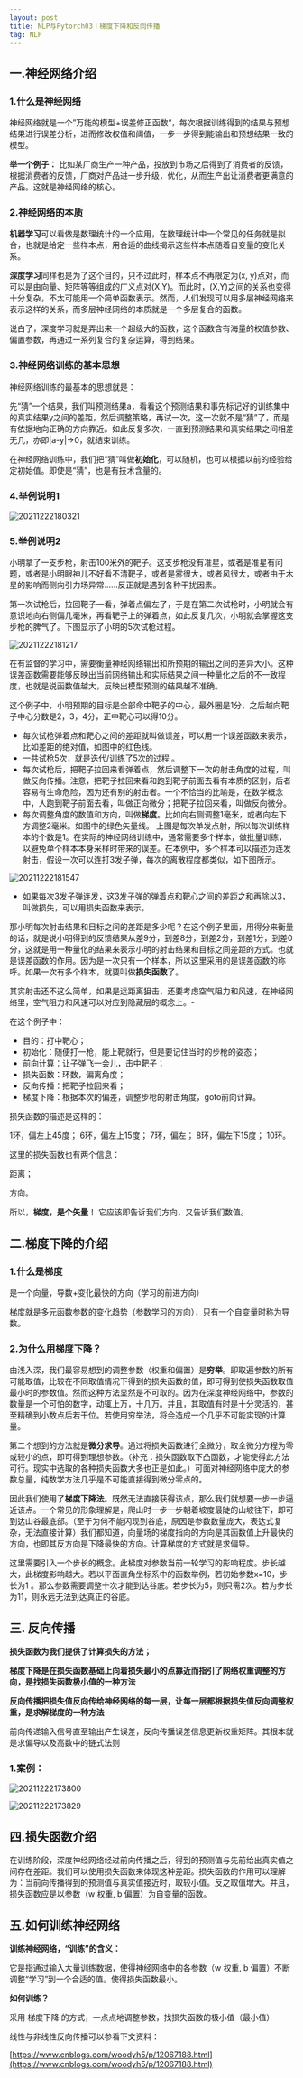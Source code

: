 ```yaml
---
layout: post
title: NLP与Pytorch03丨梯度下降和反向传播
tag: NLP
---
```


## 一.神经网络介绍

### 1.什么是神经网络

神经网络就是一个”万能的模型+误差修正函数“，每次根据训练得到的结果与预想结果进行误差分析，进而修改权值和阈值，一步一步得到能输出和预想结果一致的模型。

**举一个例子：** 比如某厂商生产一种产品，投放到市场之后得到了消费者的反馈，根据消费者的反馈，厂商对产品进一步升级，优化，从而生产出让消费者更满意的产品。这就是神经网络的核心。

### 2.神经网络的本质

**机器学习**可以看做是数理统计的一个应用，在数理统计中一个常见的任务就是拟合，也就是给定一些样本点，用合适的曲线揭示这些样本点随着自变量的变化关系。

**深度学习**同样也是为了这个目的，只不过此时，样本点不再限定为(x, y)点对，而可以是由向量、矩阵等等组成的广义点对(X,Y)。而此时，(X,Y)之间的关系也变得十分复杂，不太可能用一个简单函数表示。然而，人们发现可以用多层神经网络来表示这样的关系，而多层神经网络的本质就是一个多层复合的函数。

说白了，深度学习就是弄出来一个超级大的函数，这个函数含有海量的权值参数、偏置参数，再通过一系列复合的复杂运算，得到结果。

### 3.神经网络训练的基本思想

神经网络训练的最基本的思想就是：

先“猜”一个结果，我们叫预测结果a，看看这个预测结果和事先标记好的训练集中的真实结果y之间的差距，然后调整策略，再试一次，这一次就不是“猜”了，而是有依据地向正确的方向靠近。如此反复多次，一直到预测结果和真实结果之间相差无几，亦即|a-y|->0，就结束训练。

在神经网络训练中，我们把“猜”叫做**初始化**，可以随机，也可以根据以前的经验给定初始值。即使是“猜”，也是有技术含量的。

### 4.举例说明1

![20211222180321](https://cdn.jsdelivr.net/gh/luckykang/picture_bed/blogs_images/20211222180321.png)

### 5.举例说明2

小明拿了一支步枪，射击100米外的靶子。这支步枪没有准星，或者是准星有问题，或者是小明眼神儿不好看不清靶子，或者是雾很大，或者风很大，或者由于木星的影响而侧向引力场异常......反正就是遇到各种干扰因素。

第一次试枪后，拉回靶子一看，弹着点偏左了，于是在第二次试枪时，小明就会有意识地向右侧偏几毫米，再看靶子上的弹着点，如此反复几次，小明就会掌握这支步枪的脾气了。下图显示了小明的5次试枪过程。

![20211222181217](https://cdn.jsdelivr.net/gh/luckykang/picture_bed/blogs_images/20211222181217.png)

在有监督的学习中，需要衡量神经网络输出和所预期的输出之间的差异大小。这种误差函数需要能够反映出当前网络输出和实际结果之间一种量化之后的不一致程度，也就是说函数值越大，反映出模型预测的结果越不准确。

这个例子中，小明预期的目标是全部命中靶子的中心，最外圈是1分，之后越向靶子中心分数是2，3，4分，正中靶心可以得10分。

- 每次试枪弹着点和靶心之间的差距就叫做误差，可以用一个误差函数来表示，比如差距的绝对值，如图中的红色线。
- 一共试枪5次，就是迭代/训练了5次的过程 。
- 每次试枪后，把靶子拉回来看弹着点，然后调整下一次的射击角度的过程，叫做反向传播。注意，把靶子拉回来看和跑到靶子前面去看有本质的区别，后者容易有生命危险，因为还有别的射击者。一个不恰当的比喻是，在数学概念中，人跑到靶子前面去看，叫做正向微分；把靶子拉回来看，叫做反向微分。
- 每次调整角度的数值和方向，叫做**梯度**。比如向右侧调整1毫米，或者向左下方调整2毫米。如图中的绿色矢量线。
上图是每次单发点射，所以每次训练样本的个数是1。在实际的神经网络训练中，通常需要多个样本，做批量训练，以避免单个样本本身采样时带来的误差。在本例中，多个样本可以描述为连发射击，假设一次可以连打3发子弹，每次的离散程度都类似，如下图所示。

![20211222181547](https://cdn.jsdelivr.net/gh/luckykang/picture_bed/blogs_images/20211222181547.png)

- 如果每次3发子弹连发，这3发子弹的弹着点和靶心之间的差距之和再除以3，叫做损失，可以用损失函数来表示。

那小明每次射击结果和目标之间的差距是多少呢？在这个例子里面，用得分来衡量的话，就是说小明得到的反馈结果从差9分，到差8分，到差2分，到差1分，到差0分，这就是用一种量化的结果来表示小明的射击结果和目标之间差距的方式。也就是误差函数的作用。因为是一次只有一个样本，所以这里采用的是误差函数的称呼。如果一次有多个样本，就要叫做**损失函数**了。

其实射击还不这么简单，如果是远距离狙击，还要考虑空气阻力和风速，在神经网络里，空气阻力和风速可以对应到隐藏层的概念上。- 

在这个例子中：

- 目的：打中靶心；
- 初始化：随便打一枪，能上靶就行，但是要记住当时的步枪的姿态；
- 前向计算：让子弹飞一会儿，击中靶子；
- 损失函数：环数，偏离角度；
- 反向传播：把靶子拉回来看；
- 梯度下降：根据本次的偏差，调整步枪的射击角度，goto前向计算。

损失函数的描述是这样的：

1环，偏左上45度；
6环，偏左上15度；
7环，偏左；
8环，偏左下15度；
10环。

这里的损失函数也有两个信息：

距离；

方向。

所以，**梯度，是个矢量**！ 它应该即告诉我们方向，又告诉我们数值。

## 二.梯度下降的介绍

### 1.什么是梯度

是一个向量，导数+变化最快的方向（学习的前进方向）

梯度就是多元函数参数的变化趋势（参数学习的方向），只有一个自变量时称为导数。

### 2.为什么用梯度下降？

由浅入深，我们最容易想到的调整参数（权重和偏置）是**穷举**。即取遍参数的所有可能取值，比较在不同取值情况下得到的损失函数的值，即可得到使损失函数取值最小时的参数值。然而这种方法显然是不可取的。因为在深度神经网络中，参数的数量是一个可怕的数字，动辄上万，十几万。并且，其取值有时是十分灵活的，甚至精确到小数点后若干位。若使用穷举法，将会造成一个几乎不可能实现的计算量。

第二个想到的方法就是**微分求导**。通过将损失函数进行全微分，取全微分方程为零或较小的点，即可得到理想参数。（补充：损失函数取下凸函数，才能使得此方法可行。现实中选取的各种损失函数大多也正是如此。）可面对神经网络中庞大的参数总量，纯数学方法几乎是不可能直接得到微分零点的。

因此我们使用了**梯度下降法**。既然无法直接获得该点，那么我们就想要一步一步逼近该点。一个常见的形象理解是，爬山时一步一步朝着坡度最陡的山坡往下，即可到达山谷最底部。（至于为何不能闪现到谷底，原因是参数数量庞大，表达式复杂，无法直接计算）我们都知道，向量场的梯度指向的方向是其函数值上升最快的方向，也即其反方向是下降最快的方向。计算梯度的方式就是求偏导。

这里需要引入一个步长的概念。此梯度对参数当前一轮学习的影响程度。步长越大，此梯度影响越大。若以平面直角坐标系中的函数举例，若初始参数x=10，步长为1 。那么参数需要调整十次才能到达谷底。若步长为5，则只需2次。若为步长为11，则永远无法到达真正的谷底。

## 三. 反向传播

**损失函数为我们提供了计算损失的方法；**

**梯度下降是在损失函数基础上向着损失最小的点靠近而指引了网络权重调整的方向，是找损失函数极小值的一种方法**

**反向传播把损失值反向传给神经网络的每一层，让每一层都根据损失值反向调整权重，是求解梯度的一种方法**

前向传递输入信号直至输出产生误差，反向传播误差信息更新权重矩阵。其根本就是求偏导以及高数中的链式法则

### 1.案例：

![20211222173800](https://cdn.jsdelivr.net/gh/luckykang/picture_bed/blogs_images/20211222173800.png)

![20211222173829](https://cdn.jsdelivr.net/gh/luckykang/picture_bed/blogs_images/20211222173829.png)

## 四.损失函数介绍

在训练阶段，深度神经网络经过前向传播之后，得到的预测值与先前给出真实值之间存在差距。我们可以使用损失函数来体现这种差距。损失函数的作用可以理解为：当前向传播得到的预测值与真实值接近时，取较小值。反之取值增大。并且，损失函数应是以参数（w 权重, b 偏置）为自变量的函数。

## 五.如何训练神经网络

**训练神经网络，“训练”的含义：**

它是指通过输入大量训练数据，使得神经网络中的各参数（w 权重, b 偏置）不断调整“学习”到一个合适的值。使得损失函数最小。

**如何训练？**

采用 梯度下降 的方式，一点点地调整参数，找损失函数的极小值（最小值）

线性与非线性反向传播可以参看下文资料：

[https://www.cnblogs.com/woodyh5/p/12067188.html](https://www.cnblogs.com/woodyh5/p/12067188.html)

